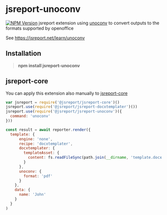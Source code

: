 # jsreport-unoconv
[![NPM Version](http://img.shields.io/npm/v/jsreport-unoconv.svg?style=flat-square)](https://npmjs.com/package/jsreport-unoconv)
jsreport extension using [unoconv](https://github.com/dagwieers/unoconv) to convert outputs to the formats supported by openoffice

See https://jsreport.net/learn/unoconv

## Installation

> **npm install jsreport-unoconv**


## jsreport-core
You can apply this extension also manually to [jsreport-core](https://github.com/jsreport/jsreport-core)

```js
var jsreport = require('@jsreport/jsreport-core')()
jsreport.use(require('@jsreport/jsreport-docxtemplater')())
jsreport.use(require('@jsreport/jsreport-unoconv')({
  command: 'unoconv'
}))

const result = await reporter.render({
  template: {
      engine: 'none',
      recipe: 'docxtemplater',
      docxtemplater: {
        templateAsset: {
          content: fs.readFileSync(path.join(__dirname, 'template.docx'))
        }
      },
      unoconv: {
        format: 'pdf'
      }
    },
    data: {
      name: 'John'
    }
  }
)
```
